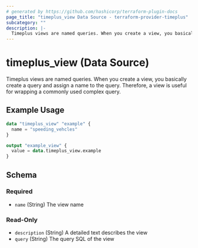 ```yaml
---
# generated by https://github.com/hashicorp/terraform-plugin-docs
page_title: "timeplus_view Data Source - terraform-provider-timeplus"
subcategory: ""
description: |-
  Timeplus views are named queries. When you create a view, you basically create a query and assign a name to the query. Therefore, a view is useful for wrapping a commonly used complex query.
---
```


# timeplus_view (Data Source)

Timeplus views are named queries. When you create a view, you basically create a query and assign a name to the query. Therefore, a view is useful for wrapping a commonly used complex query.

## Example Usage

```terraform
data "timeplus_view" "example" {
  name = "speeding_vehcles"
}

output "example_view" {
  value = data.timeplus_view.example
}
```

<!-- schema generated by tfplugindocs -->
## Schema

### Required

- `name` (String) The view name

### Read-Only

- `description` (String) A detailed text describes the view
- `query` (String) The query SQL of the view

